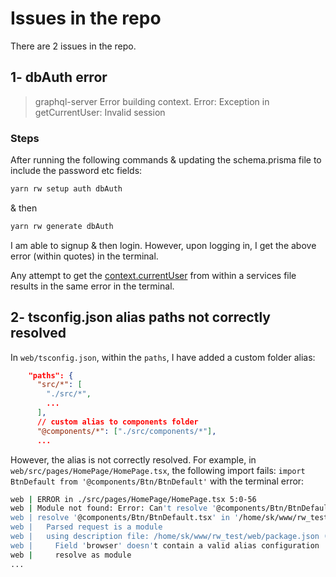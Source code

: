 # Issues in the repo

There are 2 issues in the repo.

## 1- dbAuth error

> graphql-server Error building context. Error: Exception in getCurrentUser: Invalid session

### Steps

After running the following commands & updating the schema.prisma file to include the password etc fields:

```bash
yarn rw setup auth dbAuth
```

& then

```bash
yarn rw generate dbAuth
```

I am able to signup & then login. However, upon logging in, I get the above error (within quotes) in the terminal.

Any attempt to get the [context.currentUser](https://redwoodjs.com/docs/graphql#context) from within a services file results in the same error in the terminal.

## 2- tsconfig.json alias paths not correctly resolved

In `web/tsconfig.json`, within the `paths`, I have added a custom folder alias:

```json
    "paths": {
      "src/*": [
        "./src/*",
        ...
      ],
      // custom alias to components folder
      "@components/*": ["./src/components/*"],
      ...
```

However, the alias is not correctly resolved. For example, in `web/src/pages/HomePage/HomePage.tsx`, the following import fails: `import BtnDefault from '@components/Btn/BtnDefault'` with the terminal error:

```bash
web | ERROR in ./src/pages/HomePage/HomePage.tsx 5:0-56
web | Module not found: Error: Can't resolve '@components/Btn/BtnDefault.tsx' in '/home/sk/www/rw_test/web/src/pages/HomePage'
web | resolve '@components/Btn/BtnDefault.tsx' in '/home/sk/www/rw_test/web/src/pages/HomePage'
web |   Parsed request is a module
web |   using description file: /home/sk/www/rw_test/web/package.json (relative path: ./src/pages/HomePage)
web |     Field 'browser' doesn't contain a valid alias configuration
web |     resolve as module
...
```
